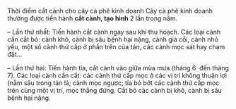 Thời điểm cắt cành cho cây cà phê kinh doanh
Cây cà phê kinh doanh thường được tiến hành **cắt cành, tạo hình** 2 lần trong năm.


– Lần thứ nhất: Tiến hành cắt cành ngay sau khi thu hoạch. Các loại cành cần cắt bỏ: cành khô, cành bị sâu bệnh hại nặng, cành già cỗi, cành nhỏ yếu, một số cành thứ cấp ở phần trên của tán, các cành mọc sát hay chạm đất…


– Lần thứ hai: Tiến hành tỉa, cắt cành vào giữa mùa mưa (tháng 6  đến tháng 7). Các loại cành cần cắt: các cành thứ cấp mọc ở các vị trí không thuận lợi (nằm sâu trong tán lá; cành mọc ngược; tỉa bỏ bớt các cành thứ cấp mọc trên cùng một vị trí, mọc thẳng đứng. Cắt bỏ các cành bị khô, cành bị sâu bệnh hại nặng.

